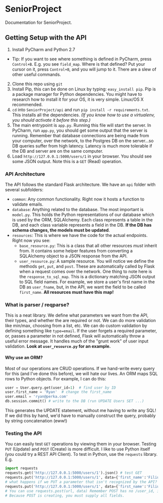 # SeniorProject
Documentation for SeniorProject.

## Getting Setup with the API
1. Install PyCharm and Python 2.7
  * Tip: If you want to see where something is defined in PyCharm, press `Control+B`. E.g. you see `field_map`. Where is that defined? Put your cursor on it, press `Control+B`, and you will jump to it. There are a slew of other useful commands.
2. Clone this repo using `git`
3. Install Pip, this can be done on Linux by typing: `easy_install pip`. Pip is a
package manager for Python dependencies. You might have to research how to install it for your OS, it is very simple. Linux/OS X recommended.
4. `cd` into `SeniorProject/api` and run `pip install -r requirements.txt`. This installs all the dependencies. *(If you know how to use a virtualenv, you should activate it before this step.)*
5. The main entrypoint is `app.py`. Running this file will start the server. In PyCharm, run `app.py`, you should get some output that the server is running. Remember that database connections are being made from your computer, over the network, to the Postgres DB on the server...so DB queries suffer from high latency. Latency is much more tolerable if the DB and server are on the same computer.
6. Load `http://127.0.0.1:5000/users/1` in your browser. You should see some JSON output. Note this is a `GET` (Read) operation.


### API Architecture ###
The API follows the standard Flask architecture. We have an `api` folder with several subfolders:
* `common`: Any common functionality. Right now it hosts a function to validate emails.
* `database`: Anything related to the database. The most important is `model.py`. This holds the Python representations of our database which is used by the ORM, SQLAlchemy. Each class represents a table in the DB, and each class variable represents a field in the DB. **If the DB has schema changes, the models must be updated**.
* `resources`: This is where we have the code for the actual endpoints. Right now you see:
  * `base_resource.py`: This is a class that all other resources *must* inherit from. It contains some helper features from converting a SQLAlchemy object to a JSON response from the API.
  * `user_resource.py`: A sample resource. You will notice we define the methods `get`, `put`, and `post`. These are automatically called by Flask when a request comes over the network. One thing to note here is the `response_to_sql_map`. This is a dictionary matching JSON output to SQL field names. For example, we store a user's first name in the DB as `user_fname`, but, in the API, we want the field to be called `first_name`. **All resources must have this map!**

### What is parser / reqparse? ###
This is a neat library. We define what parameters we want from the API, their types, and whether the are required or not. We can do more validation like min/max, choosing from a list, etc. We can do custom validation by defining something like `type=email`. If the user forgets a required parameter, or, passes a parameter in not defined, Flask will automatically throw a useful error message. It handles much of the "grunt work" of user input validation. **Look at `user_resource.py` for an example.**

#### Why use an ORM? ####
Most of our operations are CRUD operations. If we hand-write every query for this (and I've done this before), we will hate our lives. An ORM maps SQL rows to Python objects. For example, I can do this:
```python
user = User.query.get(user_id=1)  # find user by ID
user.first_name = 'Ryan'  # change the first_name
user.email = 'ryan@perka.com'
db.session.commit() # write to the DB (run UPDATE Users SET ...)
```
This generates the UPDATE statement, without me having to write any SQL! If we did this by hand, we'd have to manually construct the query, probably by string concatenation (eww!)

### Testing the API ###
You can easily test `GET` operations by viewing them in your browser. Testing `PUT` (Update) and `POST` (Create) is more difficult. I like to use Python itself (you could try a REST API Client).
To test in Python, use the `requests` library. E.g.
```python
import requests
requests.get('http://127.0.0.1:5000/users/1').json() # test GET
requests.put('http://127.0.0.1:5000/users/1', data={'first_name':'Filius', 'email':'filius@hogwarts.com'}) # test PUT
# what happens if we PUT a parameter that isn't recognized by the API?
requests.put('http://127.0.0.1:5000/users/1', data={'first_name':'Filius', 'email':'filius@hogwarts.com', 'fake_name':'ddd'}) # test PUT, error!
# You can use requests.post(url, data) Remember POST has no /user_id, it is just http://XXX/users.
# Because POST is creating, you must supply all fields.
```

